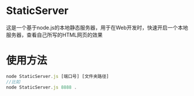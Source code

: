 # StaticServer
这是一个基于node.js的本地静态服务器，用于在Web开发时，快速开启一个本地服务器，查看自己所写的HTML网页的效果
# 使用方法
```js
node StaticServer.js [端口号] [文件夹路径]
//比如
node StaticServer.js 8888 .
```
